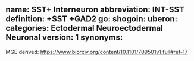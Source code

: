 name: SST+ Interneuron
abbreviation: INT-SST
definition: +SST +GAD2
go:
shogoin: 
uberon: 
categories: Ectodermal Neuroectodermal Neuronal
version: 1
synonyms:
---

MGE derived:
https://www.biorxiv.org/content/10.1101/709501v1.full#ref-17